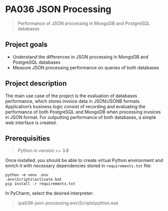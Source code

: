 # PA036 JSON Processing
> Performance of JSON processing in MongoDB and PostgreSQL databases

## Project goals
* Understand the differences in JSON processing in MongoDB and PostgreSQL databases
* Measure JSON processing performance on queries of both databases

## Project description
The main use case of the project is the evaluation of databases performance, which stores invoice data in JSON/JSONB formats.
Application’s business logic consist of recording and evaluating the performance of both PostgreSQL and MongoDB when processing invoices in JSON format.
For outputting performance of both databases, a simple web interface is created.

## Prerequisities
> Python in version >= 3.8

Once installed, you should be able to create virtual Python environment and enrich it with necessary dependencies stored in `requirements.txt` file:

```
python -m venv .env
.env\Scripts\activate.bat
pip install -r requirements.txt
```

In PyCharm, select the desired interpreter:
> \pa036-json-processing\.env\Scripts\python.exe
